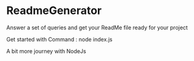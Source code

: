 # ReadmeGenerator
Answer a set of queries and get your ReadMe file ready for your project

Get started with Command : node index.js 

A bit more journey with NodeJs
